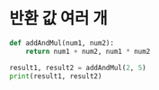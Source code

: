 # 반환 값 여러 개

```python
def addAndMul(num1, num2):
    return num1 + num2, num1 * num2

result1, result2 = addAndMul(2, 5)
print(result1, result2)
```
